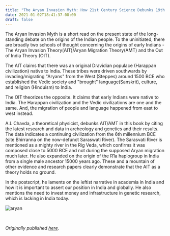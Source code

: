 ```yaml
---
title: "The Aryan Invasion Myth: How 21st Century Science Debunks 19th Century Indology by A.L. Chavda"
date: 2021-01-02T18:41:37-08:00
draft: false
---
```


The Aryan Invasion Myth is a short read on the present state of the long-standing debate on the origins of the Indian people. To the uninitiated, there are broadly two schools of thought concerning the origins of early Indians - The Aryan Invasion Theory(AIT)/Aryan Migration Theory(AMT) and the Out of India Theory (OIT).

The AIT claims that there was an original Dravidian populace (Harappan civilization) native to India. These tribes were driven southwards by invading/migrating "Aryans" from the West (Steppes) around 1500 BCE who established the Vedic society and "brought" language(Sanskrit), culture, and religion (Hinduism) to India.

The OIT theorizes the opposite. It claims that early Indians were native to India. The Harappan civilization and the Vedic civilizations are one and the same. And, the migration of people and language happened from east to west instead.

A.L Chavda, a theoretical physicist, debunks AIT/AMT in this book by citing the latest research and data in archeology and genetics and their results. The data indicates a continuing civilization from the 6th millennium BCE (site Bhirranna on the now-defunct Saraswati River). The Sarasvati River is mentioned as a mighty river in the Rig Veda, which confirms it was composed close to 5000 BCE and not during the supposed Aryan migration much later. He also expanded on the origin of the R1a haplogroup in India from a single male ancestor 15000 years ago. These and a mountain of other evidence and research papers clearly demonstrate that the AIT as a theory holds no ground.

In the postscript, he laments on the leftist narrative in academia in India and how it is important to assert our position in India and globally. He also mentions the need to invest money and infrastructure in genetic research, which is lacking in India today.

![aryan](/aryan.jpg)

&nbsp;&nbsp;

*Originally published [here](https://www.goodreads.com/review/show/3736950263).*